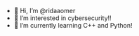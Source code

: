 - 👋 Hi, I’m @ridaaomer
- 👀 I’m interested in cybersecurity!!
- 🌱 I’m currently learning C++ and Python!

